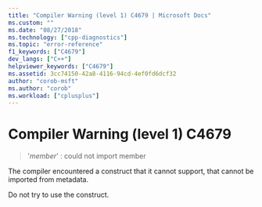 ```yaml
---
title: "Compiler Warning (level 1) C4679 | Microsoft Docs"
ms.custom: ""
ms.date: "08/27/2018"
ms.technology: ["cpp-diagnostics"]
ms.topic: "error-reference"
f1_keywords: ["C4679"]
dev_langs: ["C++"]
helpviewer_keywords: ["C4679"]
ms.assetid: 3cc74150-42a8-4116-94cd-4ef0fd6dcf32
author: "corob-msft"
ms.author: "corob"
ms.workload: ["cplusplus"]
---
```

# Compiler Warning (level 1) C4679

> '*member*' : could not import member

The compiler encountered a construct that it cannot support, that cannot be imported from metadata.

Do not try to use the construct.